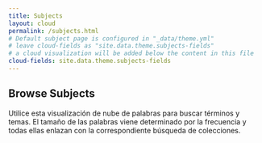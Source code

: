 ```yaml
---
title: Subjects
layout: cloud
permalink: /subjects.html
# Default subject page is configured in "_data/theme.yml"
# leave cloud-fields as "site.data.theme.subjects-fields"
# a cloud visualization will be added below the content in this file
cloud-fields: site.data.theme.subjects-fields
---
```


## Browse Subjects

Utilice esta visualización de nube de palabras para buscar términos y temas.
El tamaño de las palabras viene determinado por la frecuencia y todas ellas enlazan con la correspondiente búsqueda de colecciones.
